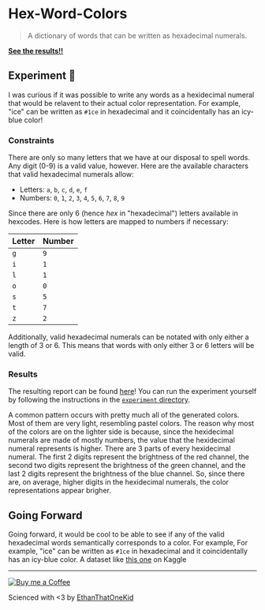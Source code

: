 # Hex-Word-Colors

> A dictionary of words that can be written as hexadecimal numerals.

[**See the results!!**](experiment/reports/1601355040120.report.md)

## Experiment 🧪

I was curious if it was possible to write any words as a hexidecimal numeral that would be relavent to their actual color representation. For example, "ice" can be written as `#1ce` in hexadecimal and it coincidentally has an icy-blue color!

### Constraints

There are only so many letters that we have at our disposal to spell words.
Any digit (0-9) is a valid value, however.
Here are the available characters that valid hexadecimal numerals allow:

- Letters: `a`, `b`, `c`, `d`, `e`, `f`
- Numbers: `0`, `1`, `2`, `3`, `4`, `5`, `6`, `7`, `8`, `9`

Since there are only 6 (hence _hex_ in "hexadecimal") letters available in hexcodes.
Here is how letters are mapped to numbers if necessary:

| Letter | Number |
| ------ | ------ |
| `g`    | `9`    |
| `i`    | `1`    |
| `l`    | `1`    |
| `o`    | `0`    |
| `s`    | `5`    |
| `t`    | `7`    |
| `z`    | `2`    |

Additionally, valid hexadecimal numerals can be notated with only either a length of 3 or 6. This means that words with only either 3 or 6 letters will be valid.

### Results

The resulting report can be found [here](experiment/reports)!
You can run the experiment yourself by following the instructions in the [`experiment` directory](experiment).

A common pattern occurs with pretty much all of the generated colors.
Most of them are very light, resembling pastel colors.
The reason why most of the colors are on the lighter side is because, since the hexidecimal numerals are made of mostly numbers, the value that the hexidecimal numeral represents is higher.
There are 3 parts of every hexidecimal numeral.
The first 2 digits represent the brightness of the red channel, the second two digits represent the brightness of the green channel, and the last 2 digits represent the brightness of the blue channel.
So, since there are, on average, higher digits in the hexidecimal numerals, the color representations appear brigher.

## Going Forward

Going forward, it would be cool to be able to see if any of the valid hexadecimal words semantically corresponds to a color. For example, For example, "ice" can be written as `#1ce` in hexadecimal and it coincidentally has an icy-blue color. A dataset like [this one](https://www.kaggle.com/rtatman/color-terms-dataset) on Kaggle

---

[![Buy me a Coffee](https://img.shields.io/badge/buy%20me%20a-coffee-%23FF813F)][bmac]

Scienced with <3 by [EthanThatOneKid][creator_site]

[creator_site]: http://ethandavidson.com/
[bmac]: http://buymeacoff.ee/etok
